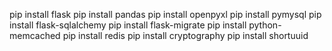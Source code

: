 pip install flask
pip install pandas
pip install openpyxl
pip install pymysql
pip install flask-sqlalchemy
pip install flask-migrate
pip install python-memcached
pip install redis
pip install cryptography
pip install shortuuid
